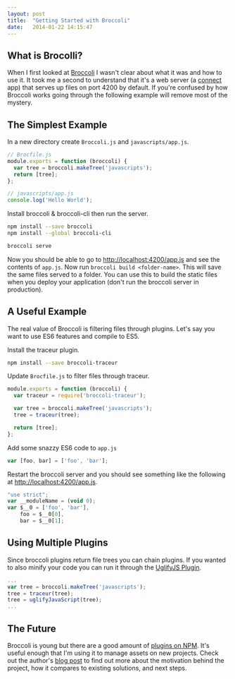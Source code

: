 ```yaml
---
layout: post
title:  "Getting Started with Broccoli"
date:   2014-01-22 14:15:47
---
```


## What is Brocolli?
When I first looked at [Broccoli](https://github.com/joliss/broccoli) I wasn't clear about what it was and how to use it. It took me a second to understand that it's a web server (a [connect](https://github.com/senchalabs/connect) app) that serves up files on port 4200 by default. If you're confused by how Broccoli works going through the following example will remove most of the mystery.

## The Simplest Example
In a new directory create `Broccoli.js` and `javascripts/app.js`.

``` js
// Brocfile.js
module.exports = function (broccoli) {
  var tree = broccoli.makeTree('javascripts');
  return [tree];
};
```

``` js
// javascripts/app.js
console.log('Hello World');
```

Install broccoli & broccoli-cli then run the server.

``` sh
npm install --save broccoli
npm install --global broccoli-cli

broccoli serve
```

Now you should be able to go to [http://localhost:4200/app.js](http://localhost:4200/app.js) and see the contents of `app.js`. Now run `broccoli build <folder-name>`. This will save the same files served to a folder. You can use this to build the static files when you deploy your application (don't run the broccoli server in production).

## A Useful Example
The real value of Broccoli is filtering files through plugins. Let's say you want to use ES6 features and compile to ES5.

Install the traceur plugin.

``` sh
npm install --save broccoli-traceur
```

Update `Brocfile.js` to filter files through traceur.

``` js
module.exports = function (broccoli) {
  var traceur = require('broccoli-traceur');

  var tree = broccoli.makeTree('javascripts');
  tree = traceur(tree);

  return [tree];
};
```

Add some snazzy ES6 code to `app.js`

``` js
var [foo, bar] = ['foo', 'bar'];
```

Restart the broccoli server and you should see something like the following at [http://localhost:4200/app.js](http://localhost:4200/app.js).

``` js
"use strict";
var __moduleName = (void 0);
var $__0 = ['foo', 'bar'],
    foo = $__0[0],
    bar = $__0[1];
```

## Using Multiple Plugins
Since broccoli plugins return file trees you can chain plugins. If you wanted to also minify your code you can run it through the [UglifyJS Plugin](https://github.com/joliss/broccoli-uglify-js).

``` js
...
var tree = broccoli.makeTree('javascripts');
tree = traceur(tree);
tree = uglifyJavaScript(tree);
...
```

## The Future

Broccoli is young but there are a good amount of [plugins on NPM](https://www.npmjs.org/browse/keyword/broccoli-plugin). It's useful enough that I'm using it to manage assets on new projects. Check out the author's [blog post](http://www.solitr.com/blog/2014/02/broccoli-first-release/) to find out more about the motivation behind the project, how it compares to existing solutions, and next steps.
